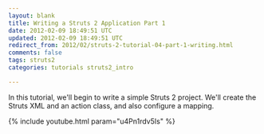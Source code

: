 ```yaml
---           
layout: blank
title: Writing a Struts 2 Application Part 1
date: 2012-02-09 18:49:51 UTC
updated: 2012-02-09 18:49:51 UTC
redirect_from: 2012/02/struts-2-tutorial-04-part-1-writing.html
comments: false
tags: struts2
categories: tutorials struts2_intro

---
```


In this tutorial, we'll begin to write a simple Struts 2 project. We'll create the Struts XML and an action class, and also configure a mapping.

{% include youtube.html param="u4Pn1rdv5Is" %}